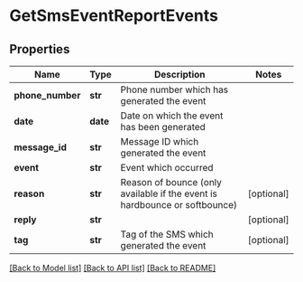 # GetSmsEventReportEvents

## Properties
Name | Type | Description | Notes
------------ | ------------- | ------------- | -------------
**phone_number** | **str** | Phone number which has generated the event | 
**date** | **date** | Date on which the event has been generated | 
**message_id** | **str** | Message ID which generated the event | 
**event** | **str** | Event which occurred | 
**reason** | **str** | Reason of bounce (only available if the event is hardbounce or softbounce) | [optional] 
**reply** | **str** |  | [optional] 
**tag** | **str** | Tag of the SMS which generated the event | [optional] 

[[Back to Model list]](../README.md#documentation-for-models) [[Back to API list]](../README.md#documentation-for-api-endpoints) [[Back to README]](../README.md)


